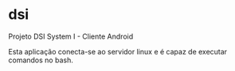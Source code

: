 # dsi
Projeto DSI System I - Cliente Android

Esta aplicação conecta-se ao servidor linux e é capaz de executar comandos no bash.
